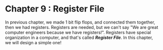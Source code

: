 # Chapter 9 : Register File

In previous chapter, we made 1 bit flip flops, and connected them together, then we had registers. Registers are needed, 
but we can't say "We are great computer engineers because we have registers!". Registers have special organization in a computer,
and that's called ___Register File___. In this chapter, we will design a simple one!